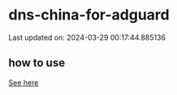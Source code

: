# dns-china-for-adguard

Last updated on: 2024-03-29 00:17:44.885136

## how to use

[See here](https://github.com/AdguardTeam/AdGuardHome/wiki/Configuration#upstreams-from-file)